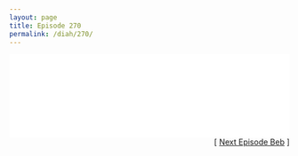 ```yaml
---
layout: page
title: Episode 270
permalink: /diah/270/
---
```


<iframe allowfullscreen="true" frameborder="0" style="width:100%;" marginheight="0" marginwidth="0" mozallowfullscreen="true" scrolling="NO" src="//gdriveplayer.us/embed2.php?link=6s9Cvl%252BnWX1ew6KCmyZWYA4mu%252FrWKSx7PxYLP9mQ0Go4XliXOnilkoPyrE%252BaCXA5%252BKC5TZ71xhu10UgYLSnVE2k7LxlmPWofvRbIrgoX8LctmHVFpyR72TowUy1l9q%252Fnn4QBYV5qQjcAkk4Ivnr0Im2ZamxJghBGe2ZMl72kLXdJizLRn0lp4mhYLrNPc9ZiOZ631zJbZmdvSvJc9HjwST&amp;no_adult=yes" webkitallowfullscreen="true"></iframe>

<div align="right">[ <a href="/diah/271/">Next Episode Beb</a> ]</div>

